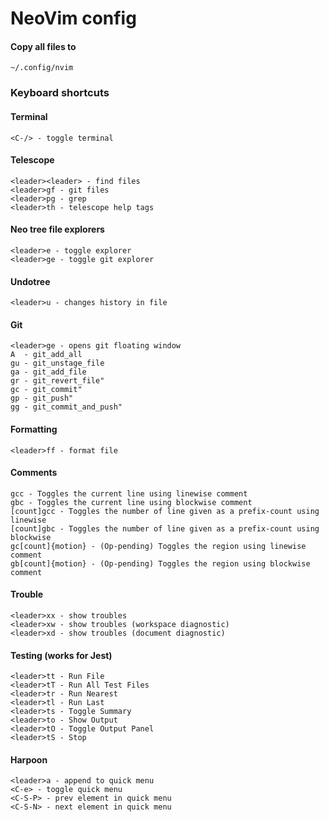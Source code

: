 # NeoVim config

#### Copy all files to

`~/.config/nvim`

### Keyboard shortcuts


#### Terminal
`<C-/> - toggle terminal`

#### Telescope

```
<leader><leader> - find files
<leader>gf - git files
<leader>pg - grep
<leader>th - telescope help tags
```

#### Neo tree file explorers
```
<leader>e - toggle explorer
<leader>ge - toggle git explorer
```


#### Undotree
```<leader>u - changes history in file```

#### Git

```
<leader>ge - opens git floating window
A  - git_add_all
gu - git_unstage_file
ga - git_add_file
gr - git_revert_file"
gc - git_commit"
gp - git_push"
gg - git_commit_and_push"
```

#### Formatting

`<leader>ff - format file`

#### Comments

```
gcc - Toggles the current line using linewise comment
gbc - Toggles the current line using blockwise comment
[count]gcc - Toggles the number of line given as a prefix-count using linewise
[count]gbc - Toggles the number of line given as a prefix-count using blockwise
gc[count]{motion} - (Op-pending) Toggles the region using linewise comment
gb[count]{motion} - (Op-pending) Toggles the region using blockwise comment
```

#### Trouble
```
<leader>xx - show troubles
<leader>xw - show troubles (workspace diagnostic)
<leader>xd - show troubles (document diagnostic)
```


#### Testing (works for Jest)
```
<leader>tt - Run File
<leader>tT - Run All Test Files
<leader>tr - Run Nearest
<leader>tl - Run Last
<leader>ts - Toggle Summary
<leader>to - Show Output
<leader>tO - Toggle Output Panel
<leader>tS - Stop 
```

#### Harpoon
```
<leader>a - append to quick menu
<C-e> - toggle quick menu
<C-S-P> - prev element in quick menu
<C-S-N> - next element in quick menu
```


